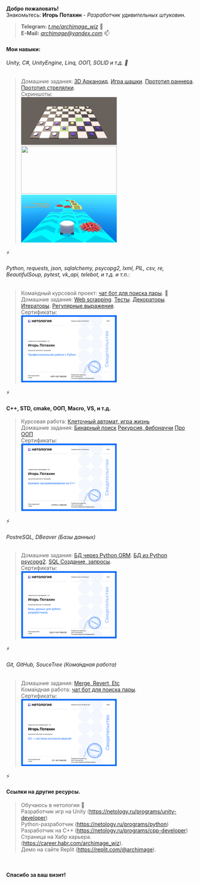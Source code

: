 
<strong>Добро пожаловать!</strong><br>
Знакомьтесь: <b>Игорь Потахин</b> - <em>Разработчик удивительных штуковин.</em>
> <strong>Telegram:</strong> <em>[t.me/archimage_wiz](https://t.me/archimage_wiz)</em> 💬<br>
> <strong>E-Mail:</strong> <em>[archimage@yandex.com](mailto:archimage@yandex.com)</em> 📫<br>

#### Мои навыки:

###### Unity, C#, UnityEngine, Linq, ООП, SOLID и т.д. 🔭
> Домашние задания:
[3D Арканоид](https://github.com/archimage-wiz/Unity_Case3_AdvUnity_Hw1_Arkanoid).
[Игра шашки](https://github.com/archimage-wiz/Unity_Case2_Hw34).
[Прототип раннера](https://github.com/archimage-wiz/Unity_Case1_RunnerProto).
[Прототип стрелялки](https://github.com/archimage-wiz/Unity_Case2_Hw2).<br>
Скриншоты:<br>
<img src="Checks1.png" width="256" height="128" border=0><img src="Arkanoid1.png" width="256" height="128" border=0><img src="Runner1.png" width="256" height="128" border=0>

⚡

###### Python, requests, json, sqlalchemy, psycopg2, lxml, PIL, csv, re, BeautifulSoup, pytest, vk_api, telebot, и т.д. и т.п.:
> Кома́ндный курсовой проект: [чат бот для поиска пары](https://github.com/archimage-wiz/adpy-team-diplom). 👯 <br>
> Домашние задания: [Web scrapping](https://github.com/archimage-wiz/PY_CASE3_PyAdvanced_Hw3_WebSCrapping).
[Тесты](https://github.com/archimage-wiz/PY_Advanced_Hw6_PyTest).
[Декораторы](https://github.com/archimage-wiz/PY_CASE3_PyAdvanced_Hw5_Decorators).
[Итераторы](https://github.com/archimage-wiz/PY_CASE3_PyAdvanced_Hw4_yield).
[Регулярные выражения](https://github.com/archimage-wiz/PY_CASE3_PyAdvanced_Hw2).<br>
Сертификаты:<br>
<img src="python_advanced.png" width="256" border=0><br>

⚡

#### C++, STD, cmake, ООП, Macro, VS, и т.д.
> Курсовая работа: [Клеточный автомат, игра жизнь](https://github.com/archimage-wiz/LifeGame_demo)<br>
> Домашние задания:
> [Бинарный поиск](https://github.com/archimage-wiz/CPP-Algo-_Case3_Hw1z2)
> [Рекурсия, фибоначчи](https://github.com/archimage-wiz/CPP-Algo-_Case3_Hw2z1z2-Fib-Recursion-)
> [Про ООП](https://github.com/archimage-wiz/CPP_Case2_Hw5)<br>
Сертификаты:<br>
<img src="base_cpp.png" width="256" border=0><br>

⚡

###### PostreSQL, DBeaver (Базы данных)
> Домашние задания: 
[БД через Python ORM](https://github.com/archimage-wiz/PY_CASEDB_Hw6_SQLAlchemy).
[БД из Python psycopg2](https://github.com/archimage-wiz/PY_CASEDB_Hw5_PostgreSQL_Python_Requests).
[SQL Создание, запросы](https://github.com/archimage-wiz/PY_CASEDB_Hw4).<br>
Сертификаты:<br>
<img src="python_db.png" width="256" border=0><br>

⚡

###### Git, GitHub, SouceTree (Кома́ндная работа)
> Домашние задания: [Merge, Revert, Etc](https://github.com/archimage-wiz/Git_HomeWork2)<br>
> Кома́ндная работа: [чат бот для поиска пары](https://github.com/archimage-wiz/adpy-team-diplom).<br>
Сертификаты:<br>
<img src="git_base.png" width="256" border=0><br>

⚡

#### Ссылки на другие ресурсы.

> Обучаюсь в нетологии 🌱 <br>
> Разработчик игр на Unity (https://netology.ru/programs/unity-developer)<br>
> Python-разработчик (https://netology.ru/programs/python)<br>
> Разработчик на C++ (https://netology.ru/programs/cpp-developer)<br>
> Страница на Хабр карьера. (https://career.habr.com/archimage_wiz).<br>
> Демо на сайте Replit (https://replit.com/@archimage).<br>

<br>

#### Спасибо за ваш визит!
<br>


<!--
✨ 
- 🔭 I’m currently working on ...
- 🌱 I’m currently learning ...
- 👯 I’m looking to collaborate on ...
- 🤔 I’m looking for help with ...
- 💬 Ask me about ...
- 📫 How to reach me: ...
- 😄 Pronouns: ...
- ⚡ Fun fact: ...
-->
